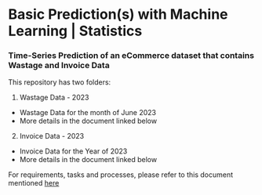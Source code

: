 # Basic Prediction(s) with Machine Learning | Statistics
### Time-Series Prediction of an eCommerce dataset that contains Wastage and Invoice Data
This repository has two folders:
1. Wastage Data - 2023
  - Wastage Data for the month of June 2023
  - More details in the document linked below

2. Invoice Data - 2023 
  - Invoice Data for the Year of 2023
  - More details in the document linked below

For requirements, tasks and processes, please refer to this document mentioned 
[here](https://packtservices-my.sharepoint.com/:w:/r/personal/achillessaxby_packt_com/_layouts/15/Doc.aspx?action=edit&sourcedoc=%7B64af594f-15b7-44ab-bab4-7e2f9b653075%7D&wdOrigin=TEAMS-WEB.teamsSdk.openFilePreview&wdExp=TEAMS-CONTROL&web=1&cid=79036744-2730-47dc-bd28-3d4b948d7030)
